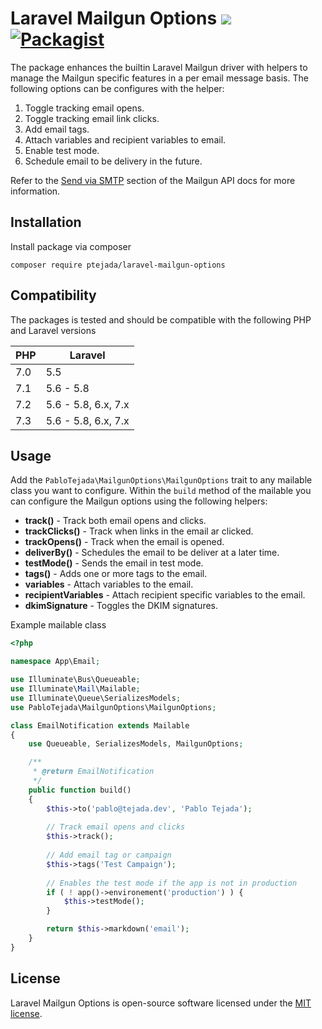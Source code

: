 # Laravel Mailgun Options ![](https://github.com/ptejada/laravel-mailgun-options/workflows/Unit%20Test/badge.svg?branch=master) [![Packagist](https://img.shields.io/packagist/v/ptejada/laravel-mailgun-options.svg)](https://packagist.org/packages/ptejada/laravel-mailgun-options)

The package enhances the builtin Laravel Mailgun driver with helpers to manage the Mailgun specific features in a
per email message basis. The following options can be configures with the helper:

1. Toggle tracking email opens.
2. Toggle tracking email link clicks.
3. Add email tags.
4. Attach variables and recipient variables to email.
5. Enable test mode.
6. Schedule email to be delivery in the future.

Refer to the [Send via SMTP](https://documentation.mailgun.com/en/latest/user_manual.html#sending-via-smtp) section of 
the Mailgun API docs for more information.

## Installation

Install package via composer
```
composer require ptejada/laravel-mailgun-options
```

## Compatibility
The packages is tested and should be compatible with the following PHP and Laravel versions

| PHP | Laravel   |
|---|---|
| 7.0  | 5.5  |
| 7.1  | 5.6 - 5.8  |
| 7.2  | 5.6 - 5.8, 6.x, 7.x  |
| 7.3  | 5.6 - 5.8, 6.x, 7.x  |

## Usage

Add the `PabloTejada\MailgunOptions\MailgunOptions` trait to any mailable class you want to configure. Within the 
`build` method of the mailable you can configure the Mailgun options using the following helpers:
- **track()** - Track both email opens and clicks. 
- **trackClicks()** - Track when links in the email ar clicked.
- **trackOpens()** - Track when the email is opened.
- **deliverBy()** - Schedules the email to be deliver at a later time.
- **testMode()** - Sends the email in test mode.
- **tags()** - Adds one or more tags to the email.
- **variables** - Attach variables to the email.
- **recipientVariables** - Attach recipient specific variables to the email.
- **dkimSignature** - Toggles the DKIM signatures.

Example mailable class
```php
<?php

namespace App\Email;

use Illuminate\Bus\Queueable;
use Illuminate\Mail\Mailable;
use Illuminate\Queue\SerializesModels;
use PabloTejada\MailgunOptions\MailgunOptions;

class EmailNotification extends Mailable
{
    use Queueable, SerializesModels, MailgunOptions;

    /**
     * @return EmailNotification
     */
    public function build()
    {
        $this->to('pablo@tejada.dev', 'Pablo Tejada');
        
        // Track email opens and clicks
        $this->track();
        
        // Add email tag or campaign    
        $this->tags('Test Campaign');
        
        // Enables the test mode if the app is not in production
        if ( ! app()->environement('production') ) {
        	$this->testMode();
        }

        return $this->markdown('email');
    }    
}

```

## License
Laravel Mailgun Options is open-source software licensed under the [MIT license](LICENSE).
